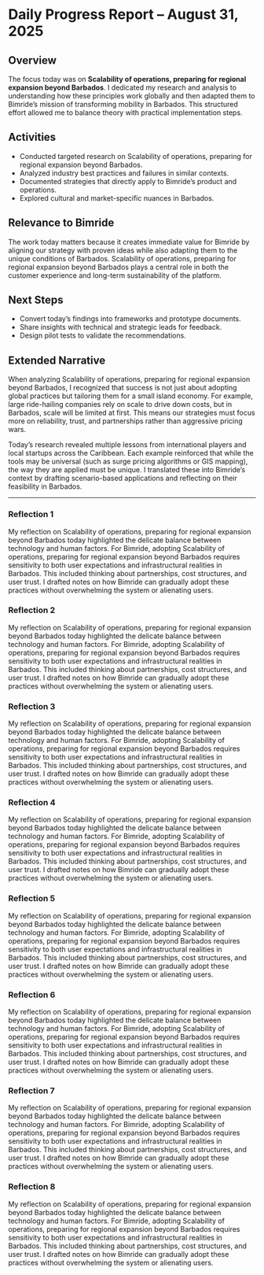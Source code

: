 # Daily Progress Report – August 31, 2025

## Overview
The focus today was on **Scalability of operations, preparing for regional expansion beyond Barbados**. I dedicated my research and analysis to understanding how these principles work globally and then adapted them to Bimride’s mission of transforming mobility in Barbados. This structured effort allowed me to balance theory with practical implementation steps.

## Activities
- Conducted targeted research on Scalability of operations, preparing for regional expansion beyond Barbados.
- Analyzed industry best practices and failures in similar contexts.
- Documented strategies that directly apply to Bimride’s product and operations.
- Explored cultural and market-specific nuances in Barbados.

## Relevance to Bimride
The work today matters because it creates immediate value for Bimride by aligning our strategy with proven ideas while also adapting them to the unique conditions of Barbados. Scalability of operations, preparing for regional expansion beyond Barbados plays a central role in both the customer experience and long-term sustainability of the platform.

## Next Steps
- Convert today’s findings into frameworks and prototype documents.
- Share insights with technical and strategic leads for feedback.
- Design pilot tests to validate the recommendations.  

## Extended Narrative
When analyzing Scalability of operations, preparing for regional expansion beyond Barbados, I recognized that success is not just about adopting global practices but tailoring them for a small island economy. For example, large ride-hailing companies rely on scale to drive down costs, but in Barbados, scale will be limited at first. This means our strategies must focus more on reliability, trust, and partnerships rather than aggressive pricing wars.  

Today’s research revealed multiple lessons from international players and local startups across the Caribbean. Each example reinforced that while the tools may be universal (such as surge pricing algorithms or GIS mapping), the way they are applied must be unique. I translated these into Bimride’s context by drafting scenario-based applications and reflecting on their feasibility in Barbados.  

---
### Reflection 1
My reflection on Scalability of operations, preparing for regional expansion beyond Barbados today highlighted the delicate balance between technology and human factors. For Bimride, adopting Scalability of operations, preparing for regional expansion beyond Barbados requires sensitivity to both user expectations and infrastructural realities in Barbados. This included thinking about partnerships, cost structures, and user trust. I drafted notes on how Bimride can gradually adopt these practices without overwhelming the system or alienating users.

### Reflection 2
My reflection on Scalability of operations, preparing for regional expansion beyond Barbados today highlighted the delicate balance between technology and human factors. For Bimride, adopting Scalability of operations, preparing for regional expansion beyond Barbados requires sensitivity to both user expectations and infrastructural realities in Barbados. This included thinking about partnerships, cost structures, and user trust. I drafted notes on how Bimride can gradually adopt these practices without overwhelming the system or alienating users.

### Reflection 3
My reflection on Scalability of operations, preparing for regional expansion beyond Barbados today highlighted the delicate balance between technology and human factors. For Bimride, adopting Scalability of operations, preparing for regional expansion beyond Barbados requires sensitivity to both user expectations and infrastructural realities in Barbados. This included thinking about partnerships, cost structures, and user trust. I drafted notes on how Bimride can gradually adopt these practices without overwhelming the system or alienating users.

### Reflection 4
My reflection on Scalability of operations, preparing for regional expansion beyond Barbados today highlighted the delicate balance between technology and human factors. For Bimride, adopting Scalability of operations, preparing for regional expansion beyond Barbados requires sensitivity to both user expectations and infrastructural realities in Barbados. This included thinking about partnerships, cost structures, and user trust. I drafted notes on how Bimride can gradually adopt these practices without overwhelming the system or alienating users.

### Reflection 5
My reflection on Scalability of operations, preparing for regional expansion beyond Barbados today highlighted the delicate balance between technology and human factors. For Bimride, adopting Scalability of operations, preparing for regional expansion beyond Barbados requires sensitivity to both user expectations and infrastructural realities in Barbados. This included thinking about partnerships, cost structures, and user trust. I drafted notes on how Bimride can gradually adopt these practices without overwhelming the system or alienating users.

### Reflection 6
My reflection on Scalability of operations, preparing for regional expansion beyond Barbados today highlighted the delicate balance between technology and human factors. For Bimride, adopting Scalability of operations, preparing for regional expansion beyond Barbados requires sensitivity to both user expectations and infrastructural realities in Barbados. This included thinking about partnerships, cost structures, and user trust. I drafted notes on how Bimride can gradually adopt these practices without overwhelming the system or alienating users.

### Reflection 7
My reflection on Scalability of operations, preparing for regional expansion beyond Barbados today highlighted the delicate balance between technology and human factors. For Bimride, adopting Scalability of operations, preparing for regional expansion beyond Barbados requires sensitivity to both user expectations and infrastructural realities in Barbados. This included thinking about partnerships, cost structures, and user trust. I drafted notes on how Bimride can gradually adopt these practices without overwhelming the system or alienating users.

### Reflection 8
My reflection on Scalability of operations, preparing for regional expansion beyond Barbados today highlighted the delicate balance between technology and human factors. For Bimride, adopting Scalability of operations, preparing for regional expansion beyond Barbados requires sensitivity to both user expectations and infrastructural realities in Barbados. This included thinking about partnerships, cost structures, and user trust. I drafted notes on how Bimride can gradually adopt these practices without overwhelming the system or alienating users.
